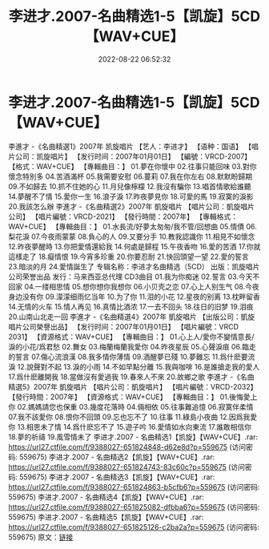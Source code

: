 ﻿---
title: 李进才.2007-名曲精选1-5【凯旋】5CD【WAV+CUE】
date: 2022-08-22 06:52:32
categories: WAV车载音乐、镜像
tags: 华语中文
---
# 李进才.2007-名曲精选1-5【凯旋】5CD【WAV+CUE】

李進才 -《名曲精選1》2007年 凯旋唱片
【艺人：李进才】
【语种：国语】
【唱片公司：凯旋唱片】
【发行时间：2007年01月01日】
【編號：VRCD-2007】
【格式：WAV+CUE】
【專輯曲目：】
01.夢在你懷中
02.往事只能回味
03.對你懷念特別多
04.苦酒滿杯
05.我需要安慰
06.蔓莉
07.我在你左右
08.默默盼歸期
09.不如歸去
10.抓不住她的心
11.月兒像檸檬
12.我沒有騙你
13.唱首情歌給誰聽
14.夢醒不了情
15.愛你一生
16.浪子淚
17.昨夜夢見你
18.可愛的馬
19.寂寞的淚影
20.我該怎么辦
李進才 -《名曲精選2》2007年 凱旋唱片
【唱片公司：凱旋唱片公司】
【唱片編號：VRCD-2021】
【發行時間：2007年】
【專輯格式：WAV+CUE】
【專輯曲目：】
01.水長流/好夢太匆匆/我不管/回想曲
05.情債
06.梨花淚
07.今夜雨蒙蒙
08.負心的人
09.又要分手
10.教我認識你
11.相見不如懷念
12.昨夜夢醒時
13.你把愛情還給我
14.何處是歸程
15.午夜香吻
16.愛的苦酒
17.你就這樣走了
18.癡情恨
19.今宵多珍重
20.你要忍耐
21.快回頭望一望
22.愛的誓言
23.暗淡的月
24.愛情誕生了
专辑名称：李进才名曲精选（5CD）
出版：凯旋唱片公司荣誉出品
发行：马来西亚总代理
CD3曲目
01.我为你痴迷
02.誓言
03.今天不回家
04.一缕相思情
05.想你想你我想你
06.小贝壳之恋
07.心上人别生气
08.今夜身边没有你
09.濛濛细雨忆当年
10.为了你
11.泪的小花
12.星夜的别离
13.枕畔留香
14.无情的火车
15.情人再见
16.真情比酒浓
17.一去不回头
18.往日的旧梦
19.泪痕
20.山南山北走一回
李進才 -《名曲精選4》2007年 凱旋唱片
【出版公司：凱旋唱片公司榮譽出品】
【发行时间：2007年01月01日】
【唱片編號：VRCD 2031】
【資源格式：WAV+CUE】
【專輯曲目：】
01.心上人/愛你不變情意長/淚的小花/爲君愁
02.舞女
03.梅蘭梅蘭我愛你
04.昨夜星辰
05.心聲淚痕
06.臨走的誓言
07.傷心流浪漢
08.我多情你薄情
09.酒醒夢已殘
10.夢難忘
11.爲什麽要流淚
12.說聲對不起
13.淚的小雨
14.不如早點分離
15.我與咖啡
16.是誰搶走我的愛人
17.爲什麽離開我
18.當做沒有愛過我
19.春來人不來
20.故鄉之歌
李進才 -《名曲精選5》2007年 凱旋唱片
【唱片公司：凱旋唱片】
【唱片編號：VRCD-2032】
【發行時間：2007年】
【資源格式：WAV+CUE】
【專輯曲目：】
01.後悔愛上你
02.媽媽請您也保重
03.幾度花落時
04.倆相依
05.往事難追憶
06.寂寞伴柔情
07.我不該愛你
08.恨你不回頭
09.忘也忘不了
10.往事
11.綠島小夜曲
12.因爲我愛你
13.相思未了情
14.爲什麽忘不了
15.遊子吟
16.愛情如水向東流
17.誰敢相信你
18.夢的祈禱
19.風雪情未了
李进才.2007 - 名曲精选1【凯旋】【WAV+CUE】.rar:
https://url27.ctfile.com/f/9388027-651824848-d62e8d?p=559675
(访问密码: 559675)
李进才.2007 - 名曲精选2【凯旋】【WAV+CUE】.rar: https://url27.ctfile.com/f/9388027-651824743-83c60c?p=559675
(访问密码: 559675)
李进才.2007 - 名曲精选3【凯旋】【WAV+CUE】.rar: https://url27.ctfile.com/f/9388027-651824863-b5cfb6?p=559675
(访问密码: 559675)
李进才.2007 - 名曲精选4【凯旋】【WAV+CUE】.rar: https://url27.ctfile.com/f/9388027-651825082-dfbba6?p=559675
(访问密码: 559675)
李进才.2007 - 名曲精选5【凯旋】【WAV+CUE】.rar: https://url27.ctfile.com/f/9388027-651825126-c2ba2a?p=559675
(访问密码: 559675)
原文：[链接](https://blog.sina.com.cn/s/blog_1647c7e7601030yzr.html)
